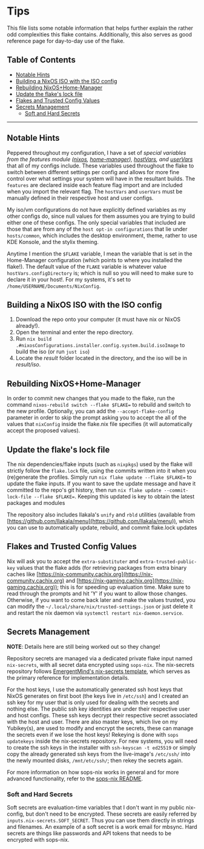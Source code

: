 # Tips

This file lists some notable information that helps further explain the rather odd complexities this flake contains. Additionally, this also serves as good reference page for day-to-day use of the flake.

## Table of Contents

- [Notable Hints](#notable-hints)
- [Building a NixOS ISO with the ISO config](#building-a-nixos-iso-with-the-iso-config)
- [Rebuilding NixOS+Home-Manager](#rebuilding-nixoshome-manager)
- [Update the flake's lock file](#update-the-flakes-lock-file)
- [Flakes and Trusted Config Values](#flakes-and-trusted-config-values)
- [Secrets Management](#secrets-management)
  - [Soft and Hard Secrets](#soft-and-hard-secrets)

---

## Notable Hints

Peppered throughout my configuration, I have a set of _special variables from the features module ([nixos](../nixosModules/features.nix), [home-manager](../homeModules/features.nix)), [hostVars](../nixosModules/hostVars.nix), and [userVars](../homeModules/userVars.nix)_ that all of my configs include. These variables used throughout the flake to switch between different settings per config and allows for more fine control over what settings your system will have in the resultant builds. The `features` are declared inside each feature flag import and are included when you import the relevant flag. The `hostVars` and `userVars` must be manually defined in their respective host and user configs.

My iso/vm configurations do not have explicitly defined variables as my other configs do, since null values for them assumes you are trying to build either one of these configs. The only special variables that included are those that are from any of the `host opt-in configurations` that lie under `hosts/common`, which includes the desktop environment, theme, rather to use KDE Konsole, and the stylix theming.

Anytime I mention the `$FLAKE` variable, I mean the variable that is set in the Home-Manager configuration (which points to where you installed the flake!). The default value of the `FLAKE` variable is whatever value `hostVars.configDirectory` is; which is null so you will need to make sure to declare it in your host!. For my systems, it's set to `/home/USERNAME/Documents/NixConfig`.

## Building a NixOS ISO with the ISO config

1. Download the repo onto your computer (it must have nix or NixOS already!).
2. Open the terminal and enter the repo directory.
3. Run `nix build .#nixosConfigurations.installer.config.system.build.isoImage` to build the iso (or run `just iso`)
4. Locate the _result_ folder located in the directory, and the iso will be in _result/iso_.

## Rebuilding NixOS+Home-Manager

In order to commit new changes that you made to the flake, run the command `nixos-rebuild switch --flake $FLAKE=` to rebuild and switch to the new profile. Optionally, you can add the `--accept-flake-config` parameter in order to skip the prompt asking you to accept the all of the values that `nixConfig` inside the flake.nix file specifies (it will automatically accept the proposed values).

## Update the flake's lock file

The nix dependencies/flake inputs (such as `nixpkgs`) used by the flake will strictly follow the `flake.lock` file, using the commits written into it when you (re)generate the profiles. Simply run `nix flake update --flake $FLAKE=` to update the flake inputs. If you want to save the update message and have it committed to the repo's git history, then run `nix flake update --commit-lock-file --flake $FLAKE=`. Keeping this updated is key to obtain the latest packages and modules

The repository also includes llakala's `unify` and `rbld` utilities (available from [https://github.com/llakala/menu](https://github.com/llakala/menu)), which you can use to automatically update, rebuild, and commit flake.lock updates

## Flakes and Trusted Config Values

Nix will ask you to accept the `extra-substituter` and `extra-trusted-public-key` values that the flake adds (for retrieving packages from extra binary caches like [https://nix-community.cachix.org](https://nix-community.cachix.org) and [https://nix-gaming.cachix.org](https://nix-gaming.cachix.org)); this is for speeding up evaluation time. Make sure to read through the prompts and hit 'Y' if you want to allow those changes. Otherwise, if you want to come back later and make the values trusted, you can modify the `~/.local/share/nix/trusted-settings.json` or just delete it and restart the nix daemon via `systemctl restart nix-daemon.service`.

## Secrets Management

**NOTE**: Details here are still being worked out so they change!

Repository secrets are managed via a dedicated private flake input named `nix-secrets`, with all secret data encrypted using `sops-nix`. The nix-secrets repository follows [EmergentMind's nix-secrets template](https://github.com/EmergentMind/nix-secrets-reference), which serves as the primary reference for implementation details.

For the host keys, I use the automatically generated ssh host keys that NixOS generates on first boot (the keys live in `/etc/ssh`) and I created an ssh key for my user that is only used for dealing with the secrets and nothing else. The public ssh key identities are under their respective user and host configs. These ssh keys decrypt their respective secret associated with the host and user. There are also master keys, which live on my Yubikey(s), are used to modify and encrypt the secrets, these can manage the secrets even if we lose the host keys! Rekeying is done with `sops updatekeys` inside the nix-secrets repository.
For new systems, you will need to create the ssh keys in the installer with `ssh-keyscan -t ed25519` or simply copy the already generated ssh keys from the live-image's `/etc/ssh/` into the newly mounted disks, `/mnt/etc/ssh/`; then rekey the secrets again.

For more information on how sops-nix works in general and for more advanced functionality, refer to the [sops-nix README](https://github.com/Mic92/sops-nix/tree/master?tab=readme-ov-file#sops-nix).

### Soft and Hard Secrets

Soft secrets are evaluation-time variables that I don't want in my public nix-config, but don't need to be encrypted. These secrets are easily referred by `inputs.nix-secrets.SOFT_SECRET`. Thus you can use them directly in strings and filenames. An example of a soft secret is a work email for mbsync. Hard secrets are things like passwords and API tokens that needs to be encrypted with sops-nix.
